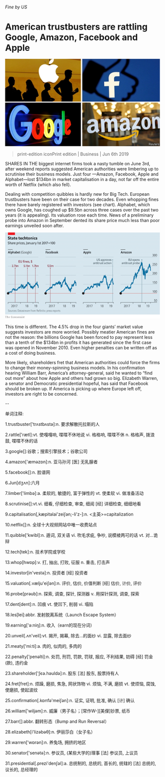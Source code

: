 ###### Fine by US

# American trustbusters are rattling Google, Amazon, Facebook and Apple 

![image](images/20190608_wbp505.jpg) 

> print-edition iconPrint edition | Business | Jun 6th 2019 

SHARES IN THE biggest internet firms took a nasty tumble on June 3rd, after weekend reports suggested American authorities were limbering up to scrutinise their business models. Just four —Amazon, Facebook, Apple and Alphabet—lost $134bn in market capitalisation in a day, not far off the entire worth of Netflix (which also fell). 

Dealing with competition quibbles is hardly new for Big Tech. European trustbusters have been on their case for two decades. Even whopping fines there have barely registered with investors (see chart). Alphabet, which owns Google, has coughed up $9.5bn across three cases over the past two years (it is appealing). Its valuation rose each time. News of a preliminary probe into Amazon in September dented its share price much less than poor earnings unveiled soon after. 

![image](images/20190608_wbc188.png) 

This time is different. The 4.5% drop in the four giants’ market value suggests investors are more worried. Possibly meatier American fines are not the reason: the billions Google has been forced to pay represent less than a tenth of the $134bn in profits it has generated since the first case was opened in November 2010. Even higher penalties can be written off as a cost of doing business. 

More likely, shareholders fret that American authorities could force the firms to change their money-spinning business models. In his confirmation hearing William Barr, America’s attorney-general, said he wanted to “find out more” about how Apple and others had grown so big. Elizabeth Warren, a senator and Democratic presidential hopeful, has said that Facebook should be broken up. If America is picking up where Europe left off, investors are right to be concerned. 

-- 

 单词注释:

1.trustbuster['trʌstbʌstә]:n. 要求解散托拉斯的人 

2.rattle['rætl]:vt. 使嘎嘎响, 喋喋不休地说 vi. 格格响, 喋喋不休 n. 格格声, 拨浪鼓, 喋喋不休的话 

3.google[]:谷歌；搜索引擎技术；谷歌公司 

4.amazon['æmәzɒn]:n. 亚马孙河 [医] 无乳腺者 

5.facebook[]:n. 脸谱网 

6.Jun[dʒʌn]:六月 

7.limber['limbә]:a. 柔软的, 敏捷的, 富于弹性的 vt. 使柔软 vi. 做准备活动 

8.scrutinise[]:vt.vi. 细看, 仔细检查, 审查, 细阅 [经] 详细检查, 细细地看 

9.capitalisation[,kæpitәlai'zeiʃən;-li'z-]:n. <主英>=capitalization 

10.netflix[]:n. 全球十大视频网站中唯一收费站点 

11.quibble['kwibl]:n. 遁词, 双关语 vi. 吹毛求疵, 争吵, 说模棱两可的话 vt. 对...诡辩 

12.tech[tek]:n. 技术学院或学校 

13.whop[hwɒp]:v. 打, 抽出, 打败, 征服 n. 重击, 打击声 

14.investor[in'vestә]:n. 投资者 [经] 投资者 

15.valuation[.vælju'eiʃәn]:n. 评价, 估价, 价值判断 [经] 估价, 计价, 评价 

16.probe[prәub]:n. 探索, 调查, 探针, 探测器 v. 用探针探测, 调查, 探索 

17.dent[dent]:n. 凹痕 vt. 使凹下, 削弱 vi. 塌陷 

18.les[lei]:abbr. 发射脱离系统（Launch Escape System） 

19.earning['ә:niŋ]:n. 收入（earn的现在分词） 

20.unveil[.ʌn'veil]:vt. 揭开, 揭幕, 除去...的面纱 vi. 显露, 除去面纱 

21.meaty['mi:ti]:a. 肉的, 似肉的, 多肉的 

22.penalty['penәlti]:n. 处罚, 刑罚, 罚款, 罚球, 报应, 不利结果, 妨碍 [经] 罚金(款), 违约金 

23.shareholder['ʃєә.hәuldә]:n. 股东 [法] 股东, 股票持有人 

24.fret[fret]:n. 烦躁, 磨损, 焦急, 网状饰物 vi. 烦恼, 不满, 磨损 vt. 使烦恼, 腐蚀, 使磨损, 使起波纹 

25.confirmation[.kɒnfә'meiʃәn]:n. 证实, 证明, 批准, 确认 [计] 确认 

26.william['wiljәm]:n. 威廉（男子名）；[常作W-][美俚]钞票, 纸币 

27.barr[]:abbr. 翻转形态（Bump and Run Reversal） 

28.elizabeth[i'lizәbәθ]:n. 伊丽莎白（女子名） 

29.warren['wɒrәn]:n. 养兔场, 拥挤的地区 

30.senator['senәtә]:n. 参议员, (某些大学的)理事 [法] 参议员, 上议员 

31.presidential[.prezi'denʃәl]:a. 总统制的, 总统的, 首长的, 统辖的 [法] 总统的, 议长的, 总经理的 

